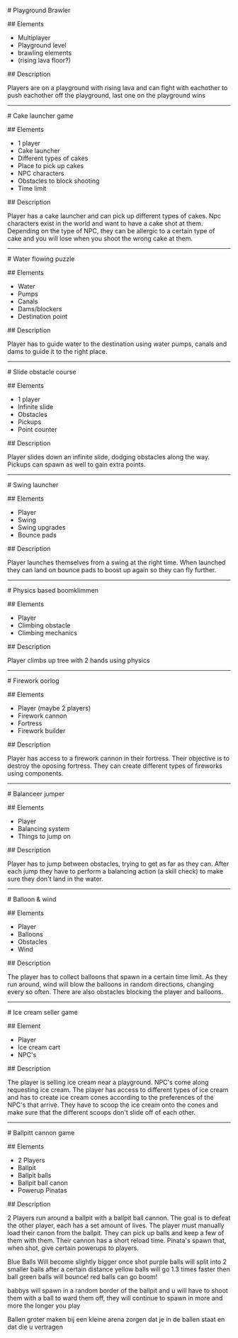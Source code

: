 \# Playground Brawler

\## Elements

* Multiplayer
* Playground level
* brawling elements
* (rising lava floor?)



\## Description

Players are on a playground with rising lava and can fight with eachother to push eachother off the playground, last one on the playground wins



--------------------------------------------------



\# Cake launcher game

\## Elements 

* 1 player
* Cake launcher
* Different types of cakes
* Place to pick up cakes
* NPC characters
* Obstacles to block shooting
* Time limit



\## Description

Player has a cake launcher and can pick up different types of cakes. Npc characters exist in the world and want to have a cake shot at them. Depending on the type of NPC, they can be allergic to a certain type of cake and you will lose when you shoot the wrong cake at them.



-----------------------------------------------------



\# Water flowing puzzle

\## Elements

* Water
* Pumps
* Canals
* Dams/blockers
* Destination point



\## Description

Player has to guide water to the destination using water pumps, canals and dams to guide it to the right place.



-------------------------------------------------



\# Slide obstacle course

\## Elements

* 1 player
* Infinite slide
* Obstacles
* Pickups
* Point counter



\## Description

Player slides down an infinite slide, dodging obstacles along the way. Pickups can spawn as well to gain extra points.



-------------------------------------------------



\# Swing launcher

\## Elements

* Player
* Swing
* Swing upgrades
* Bounce pads



\## Description

Player launches themselves from a swing at the right time. When launched they can land on bounce pads to boost up again so they can fly further.



-----------------------------------------------------------



\# Physics based boomklimmen

\## Elements

* Player
* Climbing obstacle
* Climbing mechanics



\## Description

Player climbs up tree with 2 hands using physics



--------------------------------------------------------------



\# Firework oorlog

\## Elements

* Player (maybe 2 players)
* Firework cannon
* Fortress
* Firework builder



\## Description

Player has access to a firework cannon in their fortress. Their objective is to destroy the oposing fortress. They can create different types of fireworks using components.



--------------------------------------------------------------------



\# Balanceer jumper

\## Elements

* Player
* Balancing system
* Things to jump on



\## Description

Player has to jump between obstacles, trying to get as far as they can. After each jump they have to perform a balancing action (a skill check) to make sure they don't land in the water.



-----------------------------------------------------------------------



\# Balloon \& wind

\## Elements

* Player
* Balloons
* Obstacles
* Wind



\## Description

The player has to collect balloons that spawn in a certain time limit. As they run around, wind will blow the balloons in random directions, changing every so often. There are also obstacles blocking the player and balloons.



-----------------------------------------------------------------------------



\# Ice cream seller game

\## Element

* Player
* Ice cream cart
* NPC's



\## Description

The player is selling ice cream near a playground. NPC's come along requesting ice cream. The player has access to different types of ice cream and has to create ice cream cones according to the preferences of the NPC's that arrive. They have to scoop the ice cream onto the cones and make sure that the different scoops don't slide off of each other.



-----------------------------------------------------------------------



\# Ballpitt cannon game

\## Elements

* 2 Players
* Ballpit
* Ballpit balls
* Ballpit ball canon
* Powerup Pinatas



\## Description

2 Players run around a ballpit with a ballpit ball cannon. The goal is to defeat the other player, each has a set amount of lives. The player must manually load their canon from the ballpit. They can pick up balls and keep a few of them with them. Their cannon has a short reload time. Pinata's spawn that, when shot, give certain powerups to players. 


Blue Balls Will become slightly bigger once shot
purple balls will split into 2 smaller balls after a certain distance
yellow balls will go 1.3 times faster then ball
green balls will bounce!
red balls can go boom!

babbys will spawn in a random border of the ballpit and u will have to shoot them with a ball to ward them off, they will continue to spawn in more and more the longer you play


Ballen groter maken bij een kleine arena
zorgen dat je in de ballen staat en dat die u vertragen



